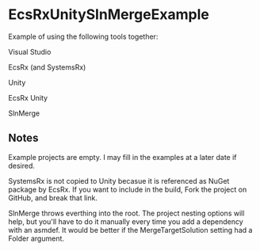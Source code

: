 # EcsRxUnitySlnMergeExample

Example of using the following tools together:

Visual Studio

EcsRx (and SystemsRx)

Unity

EcsRx Unity

SlnMerge



## Notes

Example projects are empty.  I may fill in the examples at a later date if desired.

SystemsRx is not copied to Unity becasue it is referenced as NuGet package by EcsRx.  If you want to include in the build, Fork the project on GitHub, and break that link.

SlnMerge throws everthing into the root.  The project nesting options will help, but you'll have to do it manually every time you add a dependency with an asmdef.  It would be better if the MergeTargetSolution setting had a Folder argument.
